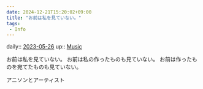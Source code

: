 ```yaml
---
date: 2024-12-21T15:20:02+09:00
title: "お前は私を見ていない。"
tags:
 - Info
---
```


daily:: [2023-05-26](/Daily_Note/2023-05-26.md)
up:: [Music](../Bar/Novel/Topics/Music.md)

お前は私を見ていない。
お前は私の作ったものも見ていない。
お前は作ったものを宛てたものも見ていない。

アニソンとアーティスト